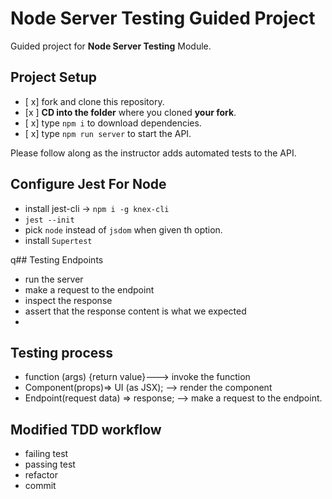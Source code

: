 # Node Server Testing Guided Project

Guided project for **Node Server Testing** Module.

## Project Setup

- [ x] fork and clone this repository.
- [x ] **CD into the folder** where you cloned **your fork**.
- [ x] type `npm i` to download dependencies.
- [ x] type `npm run server` to start the API.

Please follow along as the instructor adds automated tests to the API.


## Configure Jest For Node
-  install jest-cli -> `npm i -g knex-cli`
- `jest --init`
-  pick `node` instead of `jsdom` when given th option.
- install `Supertest`

q## Testing Endpoints
- run the server
- make a request to the endpoint
- inspect the response
- assert that the response content is what we expected
-
##  Testing process

- function (args) {return value}---> invoke the function
- Component(props)=> UI (as JSX); --> render the component
- Endpoint(request data) => response; --> make a request to the endpoint.


## Modified TDD workflow
- failing test
- passing test
- refactor
- commit
